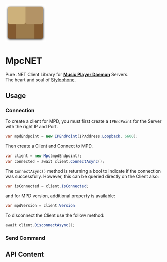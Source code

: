 <img src="icon.png" width="128">
  
MpcNET
===========
Pure .NET Client Library for [**Music Player Daemon**](https://www.musicpd.org/) Servers.  
The heart and soul of [Stylophone](https://github.com/Difegue/Stylophone).

## Usage
### Connection
To create a client for MPD, you must first create a `IPEndPoint` for the Server with the right IP and Port. 
````C#
var mpdEndpoint = new IPEndPoint(IPAddress.Loopback, 6600);
````
Then create a Client and Connect to MPD.
````C#
var client = new Mpc(mpdEndpoint);
var connected = await client.ConnectAsync();
````
The `ConnectAsync()` method is returning a bool to indicate if the connection was successfully. However, this can be queried directly on the Client also:
````C#
var isConnected = client.IsConnected;
````
and for MPD version, additional property is available:
````C#
var mpdVersion = client.Version
````
To disconnect the Client use the follow method:
````C#
await client.DisconnectAsync();
````
### Send Command

## API Content